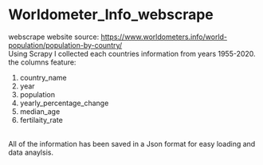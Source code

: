 # Worldometer_Info_webscrape
webscrape website source: https://www.worldometers.info/world-population/population-by-country/
<br>
Using Scrapy I collected each countries information from years 1955-2020.
the columns feature:
1. country_name
2. year
3. population
4. yearly_percentage_change
5. median_age
6. fertilaity_rate
<br> 
All of the information has been saved in a Json format for easy loading and data anaylsis.
